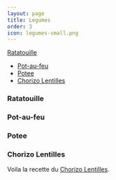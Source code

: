 ```yaml
---
layout: page
title: Legumes
order: 3
icon: legumes-small.png
---
```


[Ratatouille](/legumes#ratatouille)
- [Pot-au-feu](/legumes#potaufeu)
- [Potee](/legumes#potee)
- [Chorizo Lentilles](/legumes#chorizo-lentilles)


### <a name="ratatouille"></a> Ratatouille

### <a name="potaufeu"></a> Pot-au-feu

### <a name="potee"></a> Potee

### <a name="chorizo-lentilles"></a> Chorizo Lentilles

Voila la recette du [Chorizo Lentilles](/public/chorizo-lentilles.pdf).
